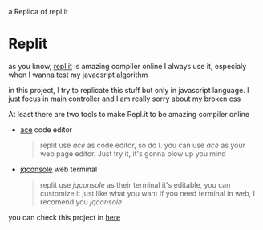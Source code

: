 a Replica of repl.it

# Replit

as you know, [repl.it](https://repl.it/languages/javascript) is amazing compiler online
I always use it, especialy when I wanna test my javacsript algorithm

in this project, I try to replicate this stuff but only in javascript language.
I just focus in main controller and I am really sorry about my broken css


At least there are two tools to make Repl.it to be amazing compiler online

- [ace](http://ace.c9.io/) code editor
    > replit use _ace_ as code editor, so do I. 
    > you can use _ace_ as your web page editor. Just try it, it's gonna blow up you mind

- [jqconsole](replit.github.io/jq-console/) web terminal
    > replit use _jqconsole_ as their terminal
    > it's editable, you can customize it just like what you want
    > if you need terminal in web, I recomend you _jqconsole_

you can check this project in [here](https://colorcreate.github.io/replit/)


